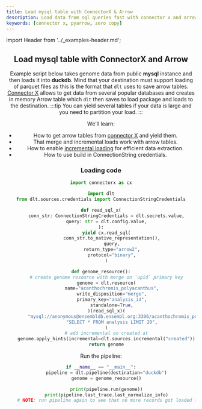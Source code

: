 ```yaml
---
title: Load mysql table with ConnectorX & Arrow
description: Load data from sql queries fast with connector x and arrow tables
keywords: [connector x, pyarrow, zero copy]
---
```


import Header from '../_examples-header.md';

<Header
    intro="In this example, you will learn how to use arrow tables to load data from sql queries.
    This method creates arrow tables in memory using Connector X and then loads them into destination
    supporting parquet files without copying data.
    "
    slug="connector_x_arrow"
    run_file="load_arrow"
    destination="duckdb" />

## Load mysql table with ConnectorX and Arrow

Example script below takes genome data from public **mysql** instance and then loads it into **duckdb**. Mind that your destination
must support loading of parquet files as this is the format that `dlt` uses to save arrow tables. [Connector X](https://github.com/sfu-db/connector-x) allows to
get data from several popular databases and creates in memory Arrow table which `dlt` then saves to load package and loads to the destination.
:::tip
You can yield several tables if your data is large and you need to partition your load.
:::

We'll learn:

- How to get arrow tables from [connector X](https://github.com/sfu-db/connector-x) and yield them.
- That merge and incremental loads work with arrow tables.
- How to enable [incremental loading](../../general-usage/incremental-loading) for efficient data extraction.
- How to use build in ConnectionString credentials.



### Loading code

<!--@@@DLT_SNIPPET_START ./code/load_arrow-snippets.py::markdown_source-->
```py
import connectorx as cx

import dlt
from dlt.sources.credentials import ConnectionStringCredentials

def read_sql_x(
    conn_str: ConnectionStringCredentials = dlt.secrets.value,
    query: str = dlt.config.value,
):
    yield cx.read_sql(
        conn_str.to_native_representation(),
        query,
        return_type="arrow2",
        protocol="binary",
    )

def genome_resource():
    # create genome resource with merge on `upid` primary key
    genome = dlt.resource(
        name="acanthochromis_polyacanthus",
        write_disposition="merge",
        primary_key="analysis_id",
        standalone=True,
    )(read_sql_x)(
        "mysql://anonymous@ensembldb.ensembl.org:3306/acanthochromis_polyacanthus_core_100_1",  # type: ignore[arg-type]
        "SELECT * FROM analysis LIMIT 20",
    )
    # add incremental on created at
    genome.apply_hints(incremental=dlt.sources.incremental("created"))
    return genome
```
<!--@@@DLT_SNIPPET_END ./code/load_arrow-snippets.py::markdown_source-->

Run the pipeline:

<!--@@@DLT_SNIPPET_START ./code/load_arrow-snippets.py::markdown_pipeline-->
```py
if __name__ == "__main__":
    pipeline = dlt.pipeline(destination="duckdb")
    genome = genome_resource()

    print(pipeline.run(genome))
    print(pipeline.last_trace.last_normalize_info)
    # NOTE: run pipeline again to see that no more records got loaded thanks to incremental loading
```
<!--@@@DLT_SNIPPET_END ./code/load_arrow-snippets.py::markdown_pipeline-->
